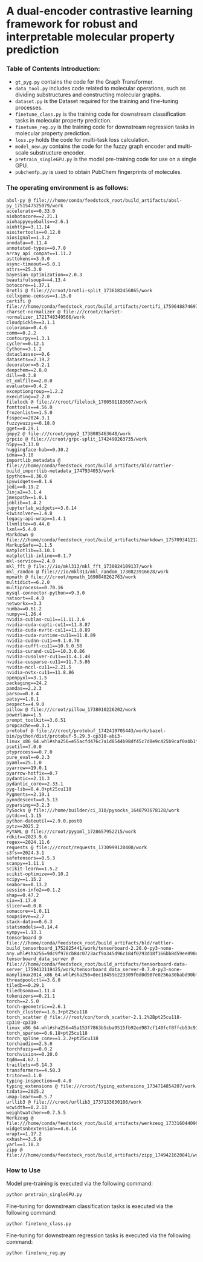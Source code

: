 # A dual-encoder contrastive learning framework for robust and interpretable molecular property prediction

### Table of Contents Introduction:

- `gt_pyg.py` contains the code for the Graph Transformer.
- `data_tool.py` includes code related to molecular operations, such as dividing substructures and constructing molecular graphs.
- `dataset.py` is the Dataset required for the training and fine-tuning processes.
- `finetune_class.py` is the training code for downstream classification tasks in molecular property prediction.
- `finetune_reg.py` is the training code for downstream regression tasks in molecular property prediction.
- `loss.py` holds the code for multi-task loss calculation.
- `model_new.py` contains the code for the fuzzy graph encoder and multi-scale substructure encoder.
- `pretrain_singleGPU.py` is the model pre-training code for use on a single GPU.
- `pubchemfp.py` is used to obtain PubChem fingerprints of molecules.

### The operating environment is as follows:

```
absl-py @ file:///home/conda/feedstock_root/build_artifacts/absl-py_1751547525079/work
accelerate==0.33.0
aiobotocore==2.21.1
aiohappyeyeballs==2.6.1
aiohttp==3.11.14
aioitertools==0.12.0
aiosignal==1.3.2
anndata==0.11.4
annotated-types==0.7.0
array_api_compat==1.11.2
asttokens==3.0.0
async-timeout==5.0.1
attrs==25.3.0
bayesian-optimization==2.0.3
beautifulsoup4==4.13.4
botocore==1.37.1
Brotli @ file:///croot/brotli-split_1736182456865/work
cellxgene-census==1.15.0
certifi @ file:///home/conda/feedstock_root/build_artifacts/certifi_1759648874697/work/certifi
charset-normalizer @ file:///croot/charset-normalizer_1721748349566/work
cloudpickle==3.1.1
colorama==0.4.6
comm==0.2.2
contourpy==1.3.1
cycler==0.12.1
Cython==3.1.2
dataclasses==0.6
datasets==2.19.2
decorator==5.2.1
deepchem==2.8.0
dill==0.3.8
et_xmlfile==2.0.0
evaluate==0.4.2
exceptiongroup==1.2.2
executing==2.2.0
filelock @ file:///croot/filelock_1700591183607/work
fonttools==4.56.0
frozenlist==1.5.0
fsspec==2024.3.1
fuzzywuzzy==0.18.0
gget==0.29.1
gmpy2 @ file:///croot/gmpy2_1738085463648/work
grpcio @ file:///croot/grpc-split_1742490263735/work
h5py==3.13.0
huggingface-hub==0.30.2
idna==3.10
importlib_metadata @ file:///home/conda/feedstock_root/build_artifacts/bld/rattler-build_importlib-metadata_1747934053/work
ipython==8.36.0
ipywidgets==8.1.6
jedi==0.19.2
Jinja2==3.1.4
jmespath==1.0.1
joblib==1.4.2
jupyterlab_widgets==3.0.14
kiwisolver==1.4.8
legacy-api-wrap==1.4.1
llvmlite==0.44.0
lxml==5.4.0
Markdown @ file:///home/conda/feedstock_root/build_artifacts/markdown_1757093412127/work
MarkupSafe==2.1.5
matplotlib==3.10.1
matplotlib-inline==0.1.7
mkl-service==2.4.0
mkl_fft @ file:///io/mkl313/mkl_fft_1730824109137/work
mkl_random @ file:///io/mkl313/mkl_random_1730823916628/work
mpmath @ file:///croot/mpmath_1690848262763/work
multidict==6.2.0
multiprocess==0.70.16
mysql-connector-python==9.3.0
natsort==8.4.0
networkx==3.3
numba==0.61.2
numpy==1.26.4
nvidia-cublas-cu11==11.11.3.6
nvidia-cuda-cupti-cu11==11.8.87
nvidia-cuda-nvrtc-cu11==11.8.89
nvidia-cuda-runtime-cu11==11.8.89
nvidia-cudnn-cu11==9.1.0.70
nvidia-cufft-cu11==10.9.0.58
nvidia-curand-cu11==10.3.0.86
nvidia-cusolver-cu11==11.4.1.48
nvidia-cusparse-cu11==11.7.5.86
nvidia-nccl-cu11==2.21.5
nvidia-nvtx-cu11==11.8.86
openpyxl==3.1.5
packaging==24.2
pandas==2.2.3
parso==0.8.4
patsy==1.0.1
pexpect==4.9.0
pillow @ file:///croot/pillow_1738010226202/work
powerlaw==1.5
prompt_toolkit==3.0.51
propcache==0.3.1
protobuf @ file:///croot/protobuf_1742419705443/work/bazel-bin/python/dist/protobuf-5.29.3-cp310-abi3-linux_x86_64.whl#sha256=e55acfd476c7a1d8544b98df45c7d8e9c425b9caf0abb1f7e7cfa87c2e017bd1
psutil==7.0.0
ptyprocess==0.7.0
pure_eval==0.2.3
pyaml==25.1.0
pyarrow==19.0.1
pyarrow-hotfix==0.7
pydantic==2.11.3
pydantic_core==2.33.1
pyg-lib==0.4.0+pt25cu118
Pygments==2.19.1
pynndescent==0.5.13
pyparsing==3.2.3
PySocks @ file:///home/builder/ci_310/pysocks_1640793678128/work
pytdc==1.1.15
python-dateutil==2.9.0.post0
pytz==2025.2
PyYAML @ file:///croot/pyyaml_1728657952215/work
rdkit==2023.9.6
regex==2024.11.6
requests @ file:///croot/requests_1730999120400/work
s3fs==2024.3.1
safetensors==0.5.3
scanpy==1.11.1
scikit-learn==1.5.2
scikit-optimize==0.10.2
scipy==1.15.2
seaborn==0.13.2
session-info2==0.1.2
shap==0.47.2
six==1.17.0
slicer==0.0.8
somacore==1.0.11
soupsieve==2.7
stack-data==0.6.3
statsmodels==0.14.4
sympy==1.13.1
tensorboard @ file:///home/conda/feedstock_root/build_artifacts/bld/rattler-build_tensorboard_1752825441/work/tensorboard-2.20.0-py3-none-any.whl#sha256=9dc9f978cb84c0723acf9a345d96c184f0293d18f166bb8d59ee098e6cfaaba6
tensorboard_data_server @ file:///home/conda/feedstock_root/build_artifacts/tensorboard-data-server_1759413119425/work/tensorboard_data_server-0.7.0-py3-none-manylinux2014_x86_64.whl#sha256=8ec18459e223309f6d0d987e0256a30babd90bf53a779c714797a68b70ed1ad8
threadpoolctl==3.6.0
tiledb==0.29.1
tiledbsoma==1.11.4
tokenizers==0.21.1
torch==2.5.0
torch-geometric==2.6.1
torch_cluster==1.6.3+pt25cu118
torch_scatter @ file:///root/con/torch_scatter-2.1.2%2Bpt25cu118-cp310-cp310-linux_x86_64.whl#sha256=45a153f7863b5cba9515fb92ed987cf148fcf8ffcb53c91858c35aa9c99fc706
torch_sparse==0.6.18+pt25cu118
torch_spline_conv==1.2.2+pt25cu118
torchaudio==2.5.0
torchfuzzy==0.0.2
torchvision==0.20.0
tqdm==4.67.1
traitlets==5.14.3
transformers==4.50.3
triton==3.1.0
typing-inspection==0.4.0
typing_extensions @ file:///croot/typing_extensions_1734714854207/work
tzdata==2025.2
umap-learn==0.5.7
urllib3 @ file:///croot/urllib3_1737133630106/work
wcwidth==0.2.13
weightwatcher==0.7.5.5
Werkzeug @ file:///home/conda/feedstock_root/build_artifacts/werkzeug_1733160440960/work
widgetsnbextension==4.0.14
wrapt==1.17.2
xxhash==3.5.0
yarl==1.18.3
zipp @ file:///home/conda/feedstock_root/build_artifacts/zipp_1749421620841/work
```

### How to Use

Model pre-training is executed via the following command:

```python
python pretrain_singleGPU.py
```

Fine-tuning for downstream classification tasks is executed via the following command:

```python
python finetune_class.py
```

Fine-tuning for downstream regression tasks is executed via the following command:

```python
python finetune_reg.py
```


